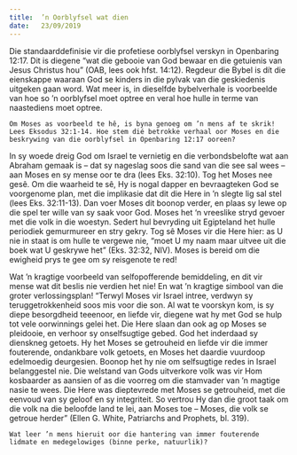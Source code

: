 ```yaml
---
title:  ’n Oorblyfsel wat dien
date:   23/09/2019
---
```


Die standaarddefinisie vir die profetiese oorblyfsel verskyn in Openbaring 12:17. Dit is diegene “wat die gebooie van God bewaar en die getuienis van Jesus Christus hou” (OAB, lees ook hfst. 14:12). Regdeur die Bybel is dít die eienskappe waaraan God se kinders in die pylvak van die geskiedenis uitgeken gaan word. Wat meer is, in dieselfde bybelverhale is voorbeelde van hoe so ’n oorblyfsel moet optree en veral hoe hulle in terme van naastediens moet optree. 

`Om Moses as voorbeeld te hê, is byna genoeg om ’n mens af te skrik! Lees Eksodus 32:1-14. Hoe stem dié betrokke verhaal oor Moses en die beskrywing van die oorblyfsel in Openbaring 12:17 ooreen?` 

In sy woede dreig God om Israel te vernietig en die verbondsbelofte wat aan Abraham gemaak is – dat sy nageslag soos die sand van die see sal wees – aan Moses en sy mense oor te dra (lees Eks. 32:10). Tog het Moses nee gesê. Om die waarheid te sê, Hy is nogal dapper en bevraagteken God se voorgenome plan, met die implikasie dat dit die Here in ’n slegte lig sal stel (lees Eks. 32:11-13). Dan voer Moses dit boonop verder, en plaas sy lewe op die spel ter wille van sy saak voor God. Moses het ‘n vreeslike stryd gevoer met die volk in die woestyn. Sedert hul bevryding uit Egipteland het hulle periodiek gemurmureer en stry gekry. Tog sê Moses vir die Here hier: as U nie in staat is om hulle te vergewe nie, “moet U my naam maar uitvee uit die boek wat U geskrywe het” (Eks. 32:32, NIV). Moses is bereid om die ewigheid prys te gee om sy reisgenote te red! 

Wat ’n kragtige voorbeeld van selfopofferende bemiddeling, en dit vir mense wat dit beslis nie verdien het nie! En wat ’n kragtige simbool van die groter verlossingsplan! “Terwyl Moses vir Israel intree, verdwyn sy teruggetrokkenheid soos mis voor die son. Al wat te voorskyn kom, is sy diepe besorgdheid teeenoor, en liefde vir, diegene wat hy met God se hulp tot vele oorwinnings gelei het. Die Here slaan dan ook ag op Moses se pleidooie, en verhoor sy onselfsugtige gebed. God het inderdaad sy dienskneg getoets. Hy het Moses se getrouheid en liefde vir die immer fouterende, ondankbare volk getoets, en Moses het daardie vuurdoop edelmoedig deurgesien. Boonop het hy nie om selfsugtige redes in Israel belanggestel nie. Die welstand van Gods uitverkore volk was vir Hom kosbaarder as aansien of as die voorreg om die stamvader van ’n magtige nasie te wees. Die Here was dieptevrede met Moses se getrouheid, met die eenvoud van sy geloof en sy integriteit. So vertrou Hy dan die groot taak om die volk na die beloofde land te lei, aan Moses toe – Moses, die volk se getroue herder” (Ellen G. White, Patriarchs and Prophets, bl. 319). 

`Wat leer ’n mens hieruit oor die hantering van immer fouterende lidmate en medegelowiges (binne perke, natuurlik)?`